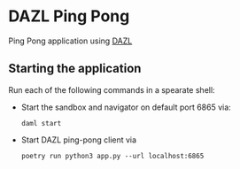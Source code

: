 # DAZL Ping Pong

Ping Pong application using [DAZL](https://pypi.org/project/dazl/)

## Starting the application

Run each of the following commands in a spearate shell:

* Start the sandbox and navigator on default port 6865 via:

      daml start

* Start DAZL ping-pong client via

      poetry run python3 app.py --url localhost:6865


